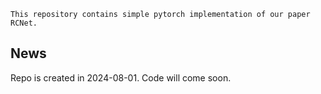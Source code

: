 `This repository contains simple pytorch implementation of our paper RCNet.`
## News
Repo is created in 2024-08-01. Code will come soon.
